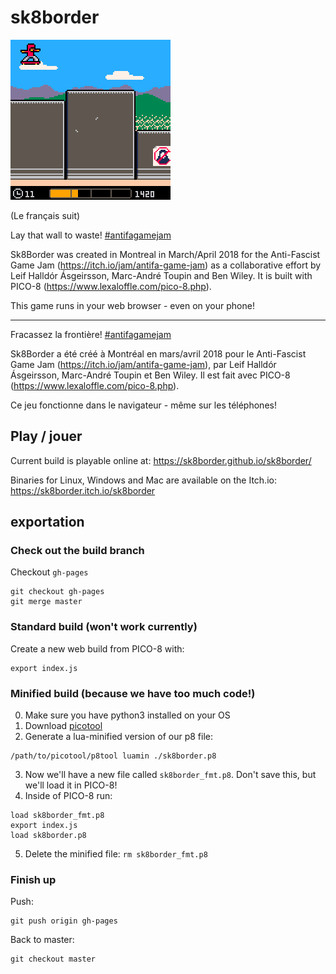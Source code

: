 # sk8border

![sk8border preview GIF](img/preview_gif_compressed.gif)

(Le français suit)

Lay that wall to waste! [#antifagamejam](https://twitter.com/search?q=%23antifagamejam)

Sk8Border was created in Montreal in March/April 2018 for the Anti-Fascist Game Jam (https://itch.io/jam/antifa-game-jam) as a collaborative effort by Leif Halldór Ásgeirsson, Marc-André Toupin and Ben Wiley. It is built with PICO-8 (https://www.lexaloffle.com/pico-8.php).

This game runs in your web browser - even on your phone!

----------------------

Fracassez la frontière! [#antifagamejam](https://twitter.com/search?q=%23antifagamejam)

Sk8Border a été créé à Montréal en mars/avril 2018 pour le Anti-Fascist Game Jam (https://itch.io/jam/antifa-game-jam), par Leif Halldór Ásgeirsson, Marc-André Toupin et Ben Wiley. Il est fait avec PICO-8 (https://www.lexaloffle.com/pico-8.php).

Ce jeu fonctionne dans le navigateur - même sur les téléphones!

## Play / jouer

Current build is playable online at: https://sk8border.github.io/sk8border/

Binaries for Linux, Windows and Mac are available on the Itch.io: https://sk8border.itch.io/sk8border

## exportation

### Check out the build branch

Checkout `gh-pages`

```console
git checkout gh-pages
git merge master
```

### Standard build (won't work currently)

Create a new web build from PICO-8 with:

```console
export index.js
```

### Minified build (because we have too much code!)

0. Make sure you have python3 installed on your OS
1. Download [picotool](https://github.com/dansanderson/picotool)
2. Generate a lua-minified version of our p8 file:
  ```console
  /path/to/picotool/p8tool luamin ./sk8border.p8
  ```
3. Now we'll have a new file called `sk8border_fmt.p8`. Don't save this, but we'll load it in PICO-8!
4. Inside of PICO-8 run:
  ```console
  load sk8border_fmt.p8
  export index.js
  load sk8border.p8
  ```
5. Delete the minified file: `rm sk8border_fmt.p8`

### Finish up

Push:

```console
git push origin gh-pages
```

Back to master:

```console
git checkout master
```
